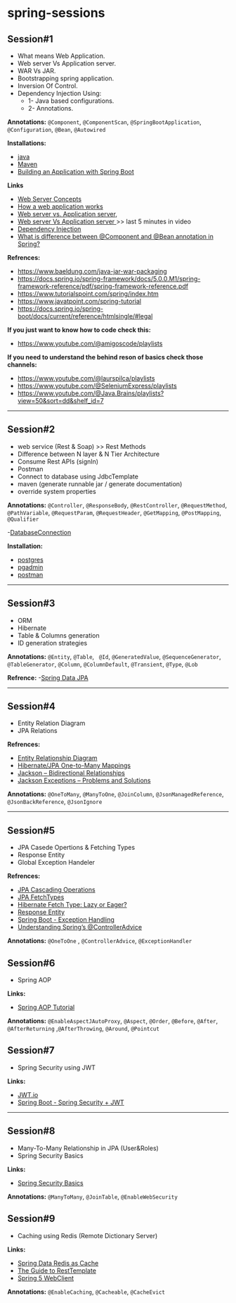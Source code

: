 # spring-sessions

## Session#1

- What means Web Application.
- Web server Vs Application server.
- WAR Vs JAR.
- Bootstrapping spring application.
- Inversion Of Control.
- Dependency Injection Using:
	- 1- Java based configurations.
	- 2- Annotations.

**Annotations:**  ``@Component``, ``@ComponentScan``, ``@SpringBootApplication``, ``@Configuration``, ``@Bean``, ``@Autowired``
  
**Installations:**
- [java](https://www.codejava.net/java-se/download-and-install-java-11-openjdk-and-oracle-jdk)
- [Maven](https://phoenixnap.com/kb/install-maven-windows)
- [Building an Application with Spring Boot](https://spring.io/guides/gs/spring-boot)

**Links**
- [Web Server Concepts](https://www.youtube.com/watch?v=9J1nJOivdyw)
- [How a web application works](https://www.youtube.com/watch?v=zjfViRCjT5U)
- [Web server vs. Application server](https://www.educative.io/answers/web-server-vs-application-server),
- [Web server Vs Application server ](https://youtu.be/-XoXOp7Ihyc?list=PL0pSb9Km2KjLs6GA1KS20N2QEFpwFJEap&t=853)>> last 5  minutes in video
- [Dependency Injection](https://www.youtube.com/watch?v=eQ90v7HQT-Q)
- [What is difference between @Component and @Bean annotation in Spring?](https://medium.com/javarevisited/what-is-difference-between-component-and-bean-annotation-in-spring-bffdad0ab899)

**Refrences:**
- https://www.baeldung.com/java-jar-war-packaging
- https://docs.spring.io/spring-framework/docs/5.0.0.M1/spring-framework-reference/pdf/spring-framework-reference.pdf
- https://www.tutorialspoint.com/spring/index.htm
- https://www.javatpoint.com/spring-tutorial
- https://docs.spring.io/spring-boot/docs/current/reference/htmlsingle/#legal

**If you just want to know how to code check this:**
- https://www.youtube.com/@amigoscode/playlists

**If you need to understand the behind reson of basics check those channels:**
  - https://www.youtube.com/@laurspilca/playlists
  - https://www.youtube.com/@SeleniumExpress/playlists
  - https://www.youtube.com/@Java.Brains/playlists?view=50&sort=dd&shelf_id=7

  ____

## Session#2

- web service (Rest & Soap) >> Rest Methods
- Difference between N layer & N Tier Architecture
- Consume Rest APIs (signIn)
- Postman
- Connect to database using JdbcTemplate
- maven (generate runnable jar / generate documentation)
- override system properties

**Annotations:** ``@Controller``, ``@ResponseBody``, ``@RestController``, ``@RequestMethod``, ``@PathVariable``, ``@RequestParam``, ``@RequestHeader``, ``@GetMapping``, ``@PostMapping``, ``@Qualifier``

-[DatabaseConnection](https://docs.oracle.com/cd/E19509-01/820-3497/agqka/index.html)

**Installation:**
- [postgres](https://www.postgresql.org/download/)
- [pgadmin](https://www.pgadmin.org/download/)
- [postman](https://www.postman.com/downloads/)

___

## Session#3

- ORM
- Hibernate
- Table & Columns generation
- ID generation strategies

**Annotations:** ``@Entity``, ``@Table``, `` @Id``, ``@GeneratedValue``, ``@SequenceGenerator``, ``@TableGenerator``, ``@Column``, ``@ColumnDefault``, ``@Transient``, ``@Type``, ``@Lob``

**Refrence:** 
-[Spring Data JPA](https://docs.spring.io/spring-data/jpa/docs/current/reference/html/#jpa.query.other-methods)

___

## Session#4

- Entity Relation Diagram
- JPA Relations

**Refrences:**
- [Entity Relationship Diagram](https://youtu.be/CZ46r29kyQw)
- [Hibernate/JPA One-to-Many Mappings](https://howtodoinjava.com/hibernate/hibernate-one-to-many-mapping/)
- [Jackson – Bidirectional Relationships](https://www.baeldung.com/jackson-bidirectional-relationships-and-infinite-recursion)
- [Jackson Exceptions – Problems and Solutions](https://www.baeldung.com/jackson-exception)

**Annotations:** ``@OneToMany``, ``@ManyToOne``, ``@JoinColumn``, ``@JsonManagedReference``, ``@JsonBackReference``, ``@JsonIgnore``

  ____
  
## Session#5

- JPA Casede Opertions & Fetching Types
- Response Entity
- Global Exception Handeler

**Refrences:**
- [JPA Cascading Operations](https://www.javatpoint.com/jpa-cascading-operations)
- [JPA FetchTypes](https://thorben-janssen.com/entity-mappings-introduction-jpa-fetchtypes/)
- [Hibernate Fetch Type: Lazy or Eager?](https://medium.com/javarevisited/hibernate-a-silver-bullet-for-java-persistence-part-2-d803d653b591)
- [Response Entity](https://www.baeldung.com/spring-response-entity)
- [Spring Boot - Exception Handling](https://www.tutorialspoint.com/spring_boot/spring_boot_exception_handling.htm)
- [Understanding Spring’s @ControllerAdvice](https://medium.com/@jovannypcg/understanding-springs-controlleradvice-cd96a364033f)

**Annotations:**  ``@OneToOne`` , ``@ControllerAdvice``, ``@ExceptionHandler``

  
## Session#6

- Spring AOP

**Links:**
- [Spring AOP Tutorial](https://www.youtube.com/playlist?list=PLE37064DE302862F8)
 
**Annotations:** ``@EnableAspectJAutoProxy``, ``@Aspect``, ``@Order``, ``@Before``, ``@After``, ``@AfterReturning`` ,``@AfterThrowing``, ``@Around``, ``@Pointcut``


## Session#7

- Spring Security using JWT

**Links:**
- [JWT.io](https://jwt.io/)
- [Spring Boot - Spring Security + JWT]([https://www.youtube.com/watch?v=rBNOc4ymd1E](https://youtube.com/playlist?list=PLqq-6Pq4lTTYTEooakHchTGglSvkZAjnE&si=VbSOB6PnEOr_rLyR))

___

## Session#8

- Many-To-Many Relationship in JPA (User&Roles)
- Spring Security Basics

**Links:**
- [Spring Security Basics](https://www.baeldung.com/spring-security-method-security)

**Annotations:** ``@ManyToMany``, ``@JoinTable``, ``@EnableWebSecurity``


## Session#9

- Caching using Redis (Remote Dictionary Server)

**Links:**
- [Spring Data Redis as Cache](https://www.youtube.com/watch?v=AiNL1X-dhkc)
- [The Guide to RestTemplate](https://www.baeldung.com/rest-template)
- [Spring 5 WebClient](https://www.baeldung.com/spring-5-webclient)
 
**Annotations:** ``@EnableCaching``, ``@Cacheable``, ``@CacheEvict``
